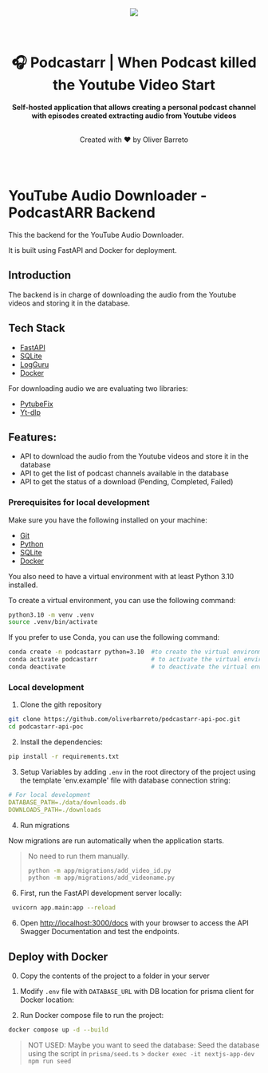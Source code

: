 <div align="center">
  <a href="https://oliverbarreto.com">
    <img src="https://www.oliverbarreto.com/images/site-logo.png" />
  </a>
</div>
</br>
</br>
<div align="center">
  <h1>🎧 Podcastarr | When Podcast killed the Youtube Video Start </h1>
  <strong>Self-hosted application that allows creating a personal podcast channel with episodes created extracting audio from Youtube videos</strong>
  </br>
  </br>
  <p>Created with ❤️ by Oliver Barreto</p>
</div>

</br>
</br>

# YouTube Audio Downloader - PodcastARR Backend

This the backend for the YouTube Audio Downloader.

It is built using FastAPI and Docker for deployment.

## Introduction

The backend is in charge of downloading the audio from the Youtube videos and storing it in the database.

## Tech Stack

- [FastAPI](https://fastapi.tiangolo.com/)
- [SQLite](https://www.sqlite.org/)
- [LogGuru](https://loguru.readthedocs.io/en/stable/)
- [Docker](https://www.docker.com/)

For downloading audio we are evaluating two libraries:

- [PytubeFix](https://github.com/jdevera/pytubefix)
- [Yt-dlp](https://github.com/yt-dlp/yt-dlp)

## Features:

- API to download the audio from the Youtube videos and store it in the database
- API to get the list of podcast channels available in the database
- API to get the status of a download (Pending, Completed, Failed)

### Prerequisites for local development

Make sure you have the following installed on your machine:

- [Git](https://git-scm.com/)
- [Python](https://www.python.org/)
- [SQLite](https://www.sqlite.org/)
- [Docker](https://www.docker.com/)

You also need to have a virtual environment with at least Python 3.10 installed.

To create a virtual environment, you can use the following command:

```bash
python3.10 -m venv .venv
source .venv/bin/activate
```

If you prefer to use Conda, you can use the following command:

```bash
conda create -n podcastarr python=3.10  #to create the virtual environment
conda activate podcastarr               # to activate the virtual environment
conda deactivate                        # to deactivate the virtual environment
```

### Local development

1. Clone the gith repository

```bash
git clone https://github.com/oliverbarreto/podcastarr-api-poc.git
cd podcastarr-api-poc
```

2. Install the dependencies:

```bash
pip install -r requirements.txt
```

3. Setup Variables by adding `.env` in the root directory of the project using the template 'env.example' file with database connection string:

```yaml
# For local development
DATABASE_PATH=./data/downloads.db
DOWNLOADS_PATH=./downloads
```

4. Run migrations

Now migrations are run automatically when the application starts.

> No need to run them manually.
>
> ```bash
> python -m app/migrations/add_video_id.py
> python -m app/migrations/add_videoname.py
> ```

6. First, run the FastAPI development server locally:

```bash
 uvicorn app.main:app --reload
```

6. Open [http://localhost:3000/docs](http://localhost:3000/docs) with your browser to access the API Swagger Documentation and test the endpoints.

## Deploy with Docker

0. Copy the contents of the project to a folder in your server

1. Modify `.env` file with `DATABASE_URL` with DB location for prisma client for Docker location:

<!-- ```bash
DATABASE_URL="file:/app/prisma/dev.db"
``` -->

2. Run Docker compose file to run the project:

```bash
docker compose up -d --build
```

> NOT USED:
> Maybe you want to seed the database: Seed the database using the script in `prisma/seed.ts` > `docker exec -it nextjs-app-dev npm run seed`
